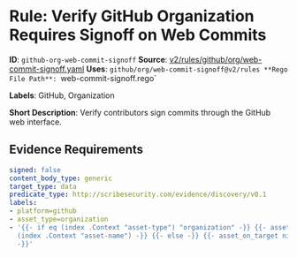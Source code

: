 # Rule: Verify GitHub Organization Requires Signoff on Web Commits

**ID**: `github-org-web-commit-signoff`
**Source**: [v2/rules/github/org/web-commit-signoff.yaml](https://github.com/scribe-public/sample-policies/v2/rules/github/org/web-commit-signoff.yaml)
**Uses**: `github/org/web-commit-signoff@v2/rules
**Rego File Path**: `web-commit-signoff.rego`

**Labels**: GitHub, Organization

**Short Description**: Verify contributors sign commits through the GitHub web interface.

## Evidence Requirements

```yaml
signed: false
content_body_type: generic
target_type: data
predicate_type: http://scribesecurity.com/evidence/discovery/v0.1
labels:
- platform=github
- asset_type=organization
- '{{- if eq (index .Context "asset-type") "organization" -}} {{- asset_on_target
  (index .Context "asset-name") -}} {{- else -}} {{- asset_on_target nil -}} {{- end
  -}}'
```
